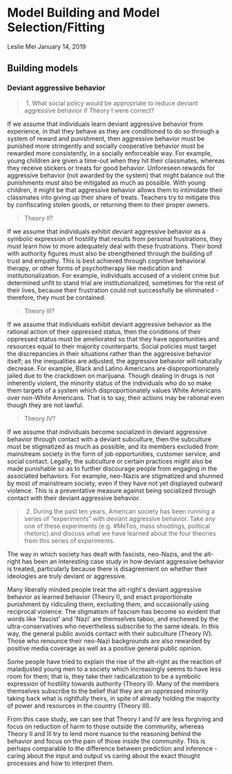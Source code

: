 Model Building and Model Selection/Fitting
================
Leslie Mei
January 14, 2019

Building models
---------------

### Deviant aggressive behavior

>  1. What social policy would be appropriate to reduce deviant aggressive behavior if Theory I were correct?

If we assume that individuals learn deviant aggressive behavior from experience, in that they behave as they are conditioned to do so through a system of reward and punishment, then aggressive behavior must be punished more stringently and socially cooperative behavior must be rewarded more consistently, in a socially enforceable way. For example, young children are given a time-out when they hit their classmates, whereas they receive stickers or treats for good behavior. Unforeseen rewards for aggressive behavior (not awarded by the system) that might balance out the punishments must also be mitigated as much as possible. With young children, it might be that aggressive behavior allows them to intimidate their classmates into giving up their share of treats. Teachers try to mitigate this by confiscating stolen goods, or returning them to their proper owners.

> Theory II?

If we assume that individuals exhibit deviant aggressive behavior as a symbolic expression of hostility that results from personal frustrations, they must learn how to more adequately deal with these frustrations. Their bond with authority figures must also be strengthened through the building of trust and empathy. This is best achieved through cognitive behavioral therapy, or other forms of psychotherapy like medication and institutionalization. For example, individuals accused of a violent crime but determined unfit to stand trial are institutionalized, sometimes for the rest of their lives, because their frustration could not successfully be eliminated - therefore, they must be contained.

> Theory III?

If we assume that individuals exhibit deviant aggressive behavior as the rational action of their oppressed status, then the conditions of their oppressed status must be ameliorated so that they have opportunities and resources equal to their majority counterparts. Social policies must target the discrepancies in their situations rather than the aggressive behavior itself; as the inequalities are adjusted, the aggressive behavior will naturally decrease. For example, Black and Latino Americans are disproportionately jailed due to the crackdown on marijuana. Though dealing in drugs is not inherently violent, the minority status of the individuals who do so make them targets of a system which disproportionately values White Americans over non-White Americans. That is to say, their actions may be rational even though they are not lawful.

> Theory IV?

If we assume that individuals become socialized in deviant aggressive behavior through contact with a deviant subculture, then the subculture must be stigmatized as much as possible, and its members excluded from mainstream society in the form of job opportunities, customer service, and social contact. Legally, the subculture or certain practices might also be made punishable so as to further discourage people from engaging in the associated behaviors. For example, neo-Nazis are stigmatized and shunned by most of mainstream society, even if they have not yet displayed outward violence. This is a preventative measure against being socialized through contact with their deviant aggressive behavior.

>  2. During the past ten years, American society has been running a series of “experiments” with deviant aggressive behavior. Take any one of these experiments (e.g. \#MeToo, mass shootings, political rhetoric) and discuss what we have learned about the four theories from this series of experiments.

The way in which society has dealt with fascists, neo-Nazis, and the alt-right has been an interesting case study in how deviant aggressive behavior is treated, particularly because there is disagreement on whether their ideologies are truly deviant or aggressive.

Many liberally minded people treat the alt-right's deviant aggressive behavior as learned behavior (Theory I), and enact proportionate punishment by ridiculing them, excluding them, and occasionally using reciprocal violence. The stigmatism of fascism has become so evident that words like 'fascist' and 'Nazi' are themselves taboo, and eschewed by the ultra-conservatives who nevertheless subscribe to the same ideals. In this way, the general public avoids contact with their subculture (Theory IV). Those who renounce their neo-Nazi backgrounds are also rewarded by positive media coverage as well as a positive general public opinion.

Some people have tried to explain the rise of the alt-right as the reaction of maladjusted young men to a society which increasingly seems to have less room for them; that is, they take their radicalization to be a symbolic expression of hostility towards authority (Theory II). Many of the members themselves subscribe to the belief that they are an oppressed minority taking back what is rightfully theirs, in spite of already holding the majority of power and resources in the country (Theory III).

From this case study, we can see that Theory I and IV are less forgiving and focus on reduction of harm to those outside the community, whereas Theory II and III try to lend more nuance to the reasoning behind the behavior and focus on the pain of those inside the community. This is perhaps comparable to the difference between prediction and inference - caring about the input and output vs caring about the exact thought processes and how to interpret them.
